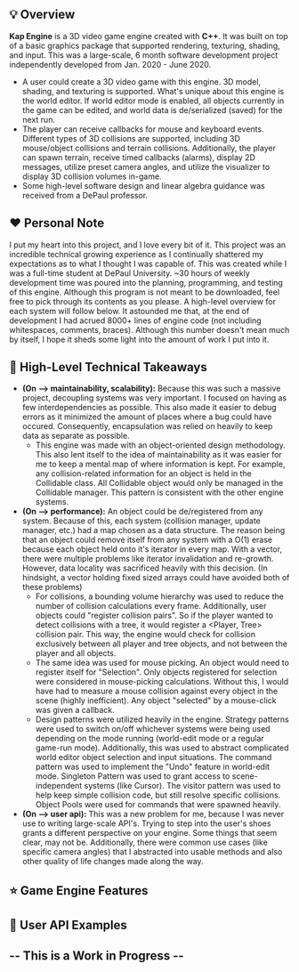 ## 💡 Overview
**Kap Engine** is a 3D video game engine created with **C++**. It was built on top of a basic graphics package that supported rendering, texturing, shading, and input. This was a large-scale, 6 month software development project independently developed from Jan. 2020 - June 2020. 
* A user could create a 3D video game with this engine. 3D model, shading, and texturing is supported. What's unique about this engine is the world editor. If world editor mode is enabled, all objects currently in the game can be edited, and world data is de/serialized (saved) for the next run. 
* The player can receive callbacks for mouse and keyboard events. Different types of 3D collisions are supported, including 3D mouse/object collisions and terrain collisions. Additionally, the player can spawn terrain, receive timed callbacks (alarms), display 2D messages, utilize preset camera angles, and utilize the visualizer to display 3D collision volumes in-game. 
* Some high-level software design and linear algebra guidance was received from a DePaul professor.

## ❤️ Personal Note
I put my heart into this project, and I love every bit of it. This project was an incredible technical growing experience as I continually shattered my expectations as to what I thought I was capable of. This was created while I was a full-time student at DePaul University. ~30 hours of weekly development time was poured into the planning, programming, and testing of this engine. Although this program is not meant to be downloaded, feel free to pick through its contents as you please. A high-level overview for each system will follow below. It astounded me that, at the end of development I had acrued 8000+ lines of engine code (not including whitespaces, comments, braces). Although this number doesn't mean much by itself, I hope it sheds some light into the amount of work I put into it.

## 📘 High-Level Technical Takeaways
* **(On --> maintainability, scalability):** Because this was such a massive project, decoupling systems was very important. I focused on having as few interdependencies as possible. This also made it easier to debug errors as it minimized the amount of places where a bug could have occured. Consequently, encapsulation was relied on heavily to keep data as separate as possible.
  * This engine was made with an object-oriented design methodology. This also lent itself to the idea of maintainability as it was easier for me to keep a mental map of where information is kept. For example, any collision-related information for an object is held in the Collidable class. All Collidable object would only be managed in the Collidable manager. This pattern is consistent with the other engine systems.
* **(On --> performance):** An object could be de/registered from any system. Because of this, each system (collision manager, update manager, etc.) had a map chosen as a data structure. The reason being that an object could remove itself from any system with a O(1) erase because each object held onto it's iterator in every map. With a vector, there were multiple problems like iterator invalidation and re-growth. However, data locality was sacrificed heavily with this decision. (In hindsight, a vector holding fixed sized arrays could have avoided both of these problems)
  * For collisions, a bounding volume hierarchy was used to reduce the number of collision calculations every frame. Additionally, user objects could "register collision pairs". So if the player wanted to detect collisions with a tree, it would register a <Player, Tree> collision pair. This way, the engine would check for collision exclusively between all player and tree objects, and not between the player and all objects.
  * The same idea was used for mouse picking. An object would need to register itself for "Selection". Only objects registered for selection were considered in mouse-picking calculations. Without this, I would have had to measure a mouse collision against every object in the scene (highly inefficient). Any object "selected" by a mouse-click was given a callback.
  * Design patterns were utilized heavily in the engine. Strategy patterns were used to switch on/off whichever systems were being used depending on the mode running (world-edit mode or a regular game-run mode). Additionally, this was used to abstract complicated world editor object selection and input situations. The command pattern was used to implement the "Undo" feature in world-edit mode. Singleton Pattern was used to grant access to scene-independent systems (like Cursor). The visitor pattern was used to help keep simple collision code, but still resolve specific collisions. Object Pools were used for commands that were spawned heavily. 
* **(On --> user api):** This was a new problem for me, because I was never use to writing large-scale API's. Trying to step into the user's shoes grants a different perspective on your engine. Some things that seem clear, may not be. Additionally, there were common use cases (like specific camera angles) that I abstracted into usable methods and also other quality of life changes made along the way.


## ⭐ Game Engine Features

## 🚀 User API Examples

## -- This is a Work in Progress -- 


  



